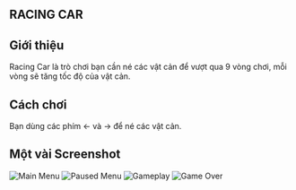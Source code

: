 
## RACING CAR

## Giới thiệu
Racing Car là trò chơi bạn cần né các vật cản để vượt qua 9 vòng chơi, mỗi vòng sẽ tăng tốc độ của vật cản.

## Cách chơi
Bạn dùng các phím <- và -> để né các vật cản.

## Một vài Screenshot
![Main Menu](![image](https://github.com/user-attachments/assets/fd8b897f-d26f-42be-b1db-2fc780cc6304)
)
![Paused Menu](![image](https://github.com/user-attachments/assets/28a49a2a-e6d8-4631-bb8c-ed7616301ae5)
)
![Gameplay](![image](https://github.com/user-attachments/assets/e4995c40-217e-4785-9ca2-2db3692fb5f3)
)
![Game Over](![image](https://github.com/user-attachments/assets/1b082fdb-caf0-4db9-aac9-d32c20aabe84)
)
